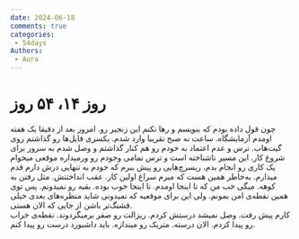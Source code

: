 ```yaml
---
date: 2024-06-18
comments: true
categories:
 - 54days
Authors:
 - Aura
---
```


# روز ۱۴، ۵۴ روز
چون قول داده بودم که بنویسم و رها نکنم این زنجیر رو. <!-- more -->
امروز بعد از دقیقا یک هفته اومدم آزمایشگاه. ساعت نه صبح تقریبا وارد شدم. یکسری فایل‌ها رو گذاشتم روی گیت‌هاب. ترس و عدم اعتماد به خودم رو هم کنار گذاشتم و وصل شدم به سرور برای شروع کار. این مسیر ناشناخته است و ترس تمامی وجودم رو ورمیداره موقعی میخوام یک کاری رو انجام بدم، ریسرچ‌هایی رو پیش ببرم که خودم به تنهایی درش دارم قدم میذارم. به‌خاطر همین هست که میرم سراغ اولین کار. عقب انداختنش. مثل رفتن به کوهه. میگی خب من که تا اینجا اومدم. تا اینجا خوب بوده. بقیه رو نمیدونم. پس توی همین نقطه‌ی امن بمونم. ولی این برای موقعیه که نمیدونی شاید منظره‌های بعدی خیلی قشنگ‌تر باشن از جایی که الان هستی. </br>
کارم پیش رفت. وصل نمیشد درستش کردم. ریزالت رو صفر برمیگردوند. نقطه‌ی خراب رو پیدا کردم. الان درسته. متریک رو میندازه. باید داشبورد درست رو پیدا کنم. </br>
